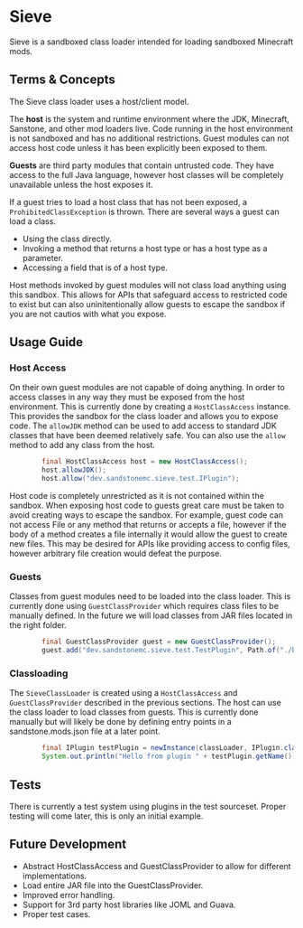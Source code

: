 # Sieve
Sieve is a sandboxed class loader intended for loading sandboxed Minecraft 
mods.

## Terms & Concepts
The Sieve class loader uses a host/client model. 

The **host** is the system and runtime environment where the JDK, Minecraft,
Sanstone, and other mod loaders live. Code running in the host environment is
not sandboxed and has no additional restrictions. Guest modules can not access
host code unless it has been explicitly been exposed to them.

**Guests** are third party modules that contain untrusted code. They have
access to the full Java language, however host classes will be completely
unavailable unless the host exposes it.

If a guest tries to load a host class that has not been exposed, a
`ProhibitedClassException` is thrown. There are several ways a guest can load
a class.

- Using the class directly.
- Invoking a method that returns a host type or has a host type as a parameter.
- Accessing a field that is of a host type.

Host methods invoked by guest modules will not class load anything using this 
sandbox. This allows for APIs that safeguard access to restricted code to exist
but can also uninitentionally allow guests to escape the sandbox if you are not
cautios with what you expose.

## Usage Guide

### Host Access
On their own guest modules are not capable of doing anything. In order to
access classes in any way they must be exposed from the host environment. 
This is currently done by creating a `HostClassAccess` instance. This
provides the sandbox for the class loader and allows you to expose code.
The `allowJDK` method can be used to add access to standard JDK classes that
have been deemed relatively safe. You can also use the `allow` method to add
any class from the host.

```java
        final HostClassAccess host = new HostClassAccess();
        host.allowJDK();
        host.allow("dev.sandstonemc.sieve.test.IPlugin");
```

Host code is completely unrestricted as it is not contained within the sandbox.
When exposing host code to guests great care must be taken to avoid creating
ways to escape the sandbox. For example, guest code can not access File or any
method that returns or accepts a file, however if the body of a method creates
a file internally it would allow the guest to create new files. This may be
desired for APIs like providing access to config files, however arbitrary 
file creation would defeat the purpose.

### Guests
Classes from guest modules need to be loaded into the class loader. This is
currently done using `GuestClassProvider` which requires class files to be
manually defined. In the future we will load classes from JAR files located
in the right folder.

```java
        final GuestClassProvider guest = new GuestClassProvider();
        guest.add("dev.sandstonemc.sieve.test.TestPlugin", Path.of("./build\\classes\\java\\test\\dev\\sandstonemc\\sieve\\test\\TestPlugin.class")); // Created when the project is built.
```

### Classloading
The `SieveClassLoader` is created using a `HostClassAccess` and 
`GuestClassProvider` described in the previous sections. The host can use the 
class loader to load classes from guests. This is currently done manually but
will likely be done by defining entry points in a sandstone.mods.json file at
a later point.

```java
        final IPlugin testPlugin = newInstance(classLoader, IPlugin.class, "dev.sandstonemc.sieve.test.TestPlugin");
        System.out.println("Hello from plugin " + testPlugin.getName());
```

## Tests
There is currently a test system using plugins in the test sourceset. Proper
testing will come later, this is only an initial example.

## Future Development

- Abstract HostClassAccess and GuestClassProvider to allow for different implementations.
- Load entire JAR file into the GuestClassProvider.
- Improved error handling.
- Support for 3rd party host libraries like JOML and Guava.
- Proper test cases.